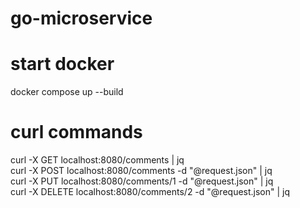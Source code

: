 # go-microservice

# start docker

docker compose up --build

# curl commands

curl -X GET localhost:8080/comments | jq  
curl -X POST localhost:8080/comments -d "@request.json" | jq  
curl -X PUT localhost:8080/comments/1 -d "@request.json" | jq  
curl -X DELETE localhost:8080/comments/2 -d "@request.json" | jq
